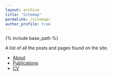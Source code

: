 ```yaml
---
layout: archive
title: "Sitemap"
permalink: /sitemap/
author_profile: true
---
```


{% include base_path %}

A list of all the posts and pages found on the site. 

* [About](https://yangliuy.github.io/)
* [Publications](https://yangliuy.github.io/publications/)
* [CV](https://yangliuy.github.io/cv/)
